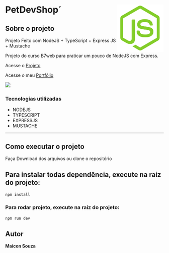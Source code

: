 <h1>
	PetDevShop´
	<img 
		align="right"
		width="150"
        src="https://raw.githubusercontent.com/devicons/devicon/master/icons/nodejs/nodejs-original.svg" 
	/>
</h1>

<h2>Sobre o projeto</h2>

<p>
    Projeto Feito com NodeJS + TypeScript + Express JS + Mustache
</p>
<p>
    Projeto do curso B7web para praticar um pouco de NodeJS com Express.
</p>

<p>
    Acesse o  <a href="https://petdevshopmcn.herokuapp.com/">Projeto</a> 
</p>

<p>
    Acesse o meu  <a href="https://portfolio.maiconsouza.com.br/">Portfólio</a> 
</p>

<img 
    src="https://raw.githubusercontent.com/maiconDeSouza/assets/master/petDevShop/Peek%2028-11-2022%2018-28.gif"
/>


<h3>Tecnologias utilizadas</h3>

<ul>
	<li>NODEJS</li>
	<li>TYPESCRIPT</li>
    <li>EXPRESSJS</li>
    <li>MUSTACHE</li>
</ul>
<hr>
<h2>Como executar o projeto</h2>
<p>
    Faça Download dos arquivos ou clone o repositório
</p>

## Para instalar todas dependência, execute na raiz do projeto:
```
npm install
```

### Para rodar projeto, execute na raiz do projeto:
```
npm run dev
```



<h2>Autor</h2>
<strong>Maicon Souza</strong>